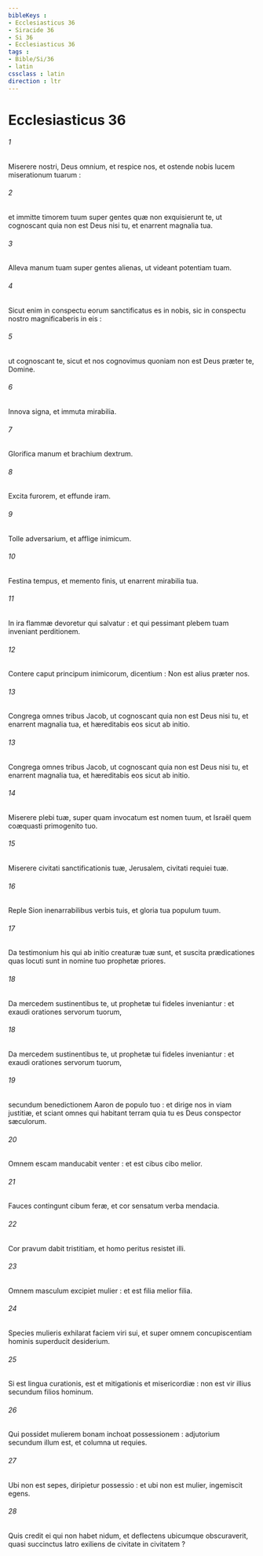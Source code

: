 ```yaml
---
bibleKeys : 
- Ecclesiasticus 36
- Siracide 36
- Si 36
- Ecclesiasticus 36
tags : 
- Bible/Si/36
- latin
cssclass : latin
direction : ltr
---
```


# Ecclesiasticus 36

###### 1
Miserere nostri, Deus omnium, et respice nos, et ostende nobis lucem miserationum tuarum :
###### 2
et immitte timorem tuum super gentes quæ non exquisierunt te, ut cognoscant quia non est Deus nisi tu, et enarrent magnalia tua.
###### 3
Alleva manum tuam super gentes alienas, ut videant potentiam tuam.
###### 4
Sicut enim in conspectu eorum sanctificatus es in nobis, sic in conspectu nostro magnificaberis in eis :
###### 5
ut cognoscant te, sicut et nos cognovimus quoniam non est Deus præter te, Domine.
###### 6
Innova signa, et immuta mirabilia.
###### 7
Glorifica manum et brachium dextrum.
###### 8
Excita furorem, et effunde iram.
###### 9
Tolle adversarium, et afflige inimicum.
###### 10
Festina tempus, et memento finis, ut enarrent mirabilia tua.
###### 11
In ira flammæ devoretur qui salvatur : et qui pessimant plebem tuam inveniant perditionem.
###### 12
Contere caput principum inimicorum, dicentium : Non est alius præter nos.
###### 13
Congrega omnes tribus Jacob, ut cognoscant quia non est Deus nisi tu, et enarrent magnalia tua, et hæreditabis eos sicut ab initio.
###### 13
Congrega omnes tribus Jacob, ut cognoscant quia non est Deus nisi tu, et enarrent magnalia tua, et hæreditabis eos sicut ab initio.
###### 14
Miserere plebi tuæ, super quam invocatum est nomen tuum, et Israël quem coæquasti primogenito tuo.
###### 15
Miserere civitati sanctificationis tuæ, Jerusalem, civitati requiei tuæ.
###### 16
Reple Sion inenarrabilibus verbis tuis, et gloria tua populum tuum.
###### 17
Da testimonium his qui ab initio creaturæ tuæ sunt, et suscita prædicationes quas locuti sunt in nomine tuo prophetæ priores.
###### 18
Da mercedem sustinentibus te, ut prophetæ tui fideles inveniantur : et exaudi orationes servorum tuorum,
###### 18
Da mercedem sustinentibus te, ut prophetæ tui fideles inveniantur : et exaudi orationes servorum tuorum,
###### 19
secundum benedictionem Aaron de populo tuo : et dirige nos in viam justitiæ, et sciant omnes qui habitant terram quia tu es Deus conspector sæculorum.
###### 20
Omnem escam manducabit venter : et est cibus cibo melior.
###### 21
Fauces contingunt cibum feræ, et cor sensatum verba mendacia.
###### 22
Cor pravum dabit tristitiam, et homo peritus resistet illi.
###### 23
Omnem masculum excipiet mulier : et est filia melior filia.
###### 24
Species mulieris exhilarat faciem viri sui, et super omnem concupiscentiam hominis superducit desiderium.
###### 25
Si est lingua curationis, est et mitigationis et misericordiæ : non est vir illius secundum filios hominum.
###### 26
Qui possidet mulierem bonam inchoat possessionem : adjutorium secundum illum est, et columna ut requies.
###### 27
Ubi non est sepes, diripietur possessio : et ubi non est mulier, ingemiscit egens.
###### 28
Quis credit ei qui non habet nidum, et deflectens ubicumque obscuraverit, quasi succinctus latro exiliens de civitate in civitatem ?
